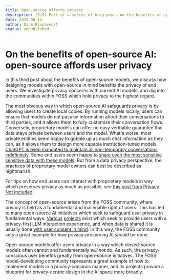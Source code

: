 ```yaml
---
title: Open-source affords privacy
description: (3/5) Part of a series of blog posts on the benefits of open-source AI.
date: 2025-08-14
author: Dick Blankvoort
status: unpublished
---
```

# On the benefits of open-source AI: open-source affords user privacy
<author :author="author"></author>

<!-- Introduction -->
In this third post about the benefits of open-source models, we discuss how designing models with open-source in mind benefits the privacy of end users. We investigate privacy concerns with current AI models, and dig into the communities within FOSS which hold privacy to the highest regard.

<!-- How open-source AI safeguards privacy -->
The most obvious way in which open-source AI safeguards privacy is by allowing users to create local copies. By running models locally, users can ensure that models do not pass on information about their conversations to third parties, and it allows them to fully customize their conversation flows. Conversely, proprietary models can offer no easy verifiable guarantee that data stays private between users and the model. What's worse, most private entities seem happy to gobble up as much chat information as they can, as it allows them to design more capable instruction-tuned models. [ChatGPT is even mandated to maintain all non-temporary conversations indefinitely](https://www.geeky-gadgets.com/chatgpt-privacy-risks-explained/). Some end users seem happy to [share even the most sensitive sensitive data with these models](https://tech.co/news/samsung-restricts-generative-ai-use). But from a data privacy perspective, the practices of proprietary model owners can best be described as nightmarish.

For tips on how end users can interact with proprietary models in way which preserves privacy as much as possible, see [this post from Privacy Not Included](https://www.mozillafoundation.org/en/privacynotincluded/articles/how-to-protect-your-privacy-from-chatgpt-and-other-ai-chatbots/).

<!-- The FOSS community and privacy as an inalienable right -->
The concept of open-source arises from the FOSS community, where privacy is held as a fundamental and inalienable right of users. This has led to many open-source AI initiatives which seek to safeguard user privacy in fundamental ways. [Various](https://github.com/nomic-ai/gpt4all) [projects](https://venice.ai/) exist which seek to provide users with a privacy-first LLM interaction experience, and when data is shared it is usually done [with user consent in mind](https://huggingface.co/datasets/allenai/WildChat-1M). In this way, the FOSS community sets a great example for how privacy-preserving AI _should_ be done.

<!-- Conclusion -->
Open-source models offer users privacy in a way which closed-source models often cannot and fundamentally _will not_ do. As such, the privacy-conscious user benefits greatly from open-source initiatives. The FOSS model-developing community represents a great example of how to implement models in a privacy-concious manner, and its projects provide a blueprint for privacy-centric design in the AI space more broadly.